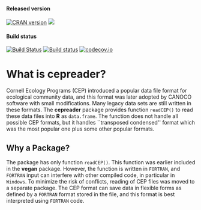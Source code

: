 #### Released version
[![CRAN version](http://www.r-pkg.org/badges/version/cepreader)](http://cran.rstudio.com/web/packages/cepreader/index.html) [![](http://cranlogs.r-pkg.org/badges/grand-total/cepreader)](http://cran.rstudio.com/web/packages/cepreader/index.html)

#### Build status
[![Build Status](https://travis-ci.org/vegandevs/cepreader.svg?branch=master)](https://travis-ci.org/vegandevs/cepreader) 
[![Build status](https://ci.appveyor.com/api/projects/status/ydo7gbvuckc916kq/branch/master?svg=true)](https://ci.appveyor.com/project/jarioksa/cepreader/branch/master)
[![codecov.io](https://codecov.io/github/vegandevs/cepreader/coverage.svg?branch=master)](https://codecov.io/github/vegandevs/cepreader?branch=master)

# What is cepreader?

Cornell Ecology Programs (CEP) introduced a popular data file format
for ecological community data, and this format was later adopted by
CANOCO software with small modifications. Many legacy data sets are
still written in these formats. The **cepreader** package provides
function `readCEP()` to read these data files into **R** as
`data.frame`. The function does not handle all possible CEP formats,
but it handles ``transposed condensed'' format which was the most
popular one plus some other popular formats.

## Why a Package?

The package has only function `readCEP()`. This function was earlier
included in the **vegan** package. However, the function is written in
`FORTRAN`, and `FORTRAN` input can interfere with other compiled code,
in particular in `Windows`. To minimize the risk of conflicts, reading
of CEP files was moved to a separate package. The CEP format can save
data in flexible forms as defined by a `FORTRAN` format stored in the
file, and this format is best interpreted using `FORTRAN` code.
